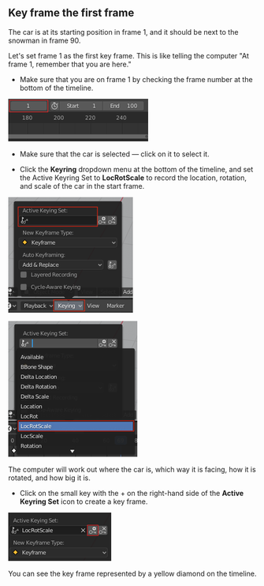 ## Key frame the first frame

The car is at its starting position in frame 1, and it should be next to the snowman in frame 90.

Let's set frame 1 as the first key frame. This is like telling the computer "At frame 1, remember that you are here."

+ Make sure that you are on frame 1 by checking the frame number at the bottom of the timeline.

![Frame one](images/blender-frame-1.png)

+ Make sure that the car is selected — click on it to select it.

+ Click the **Keyring** dropdown menu at the bottom of the timeline, and set the Active Keyring Set to **LocRotScale** to record the location, rotation, and scale of the car in the start frame.

![Keys](images/blender-keyring.png)

![LocRotScale](images/blender-locrotscale.png)

The computer will work out where the car is, which way it is facing, how it is rotated, and how big it is.

+ Click on the small key with the + on the right-hand side of the **Active Keyring Set** icon to create a key frame.

![Small key](images/blender-key-plus.png)

You can see the key frame represented by a yellow diamond on the timeline.